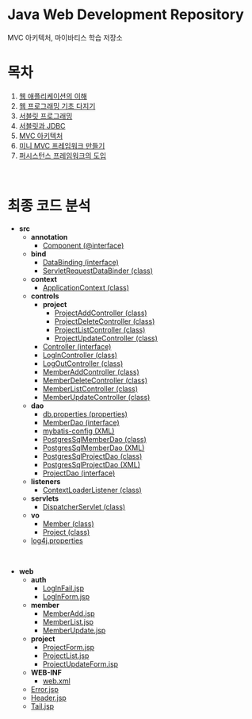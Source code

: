 # Java Web Development Repository
MVC 아키텍처, 마이바티스 학습 저장소
</br>
# 목차
01. [웹 애플리케이션의 이해](https://github.com/LeeSM0518/MVC/tree/master/understandingwebapplications)
02. [웹 프로그래밍 기초 다지기](https://github.com/LeeSM0518/MVC/tree/master/webprogrammingbasic)
03. [서블릿 프로그래밍](https://github.com/LeeSM0518/MVC/tree/master/servletprogramming)
04. [서블릿과 JDBC](https://github.com/LeeSM0518/MVC/tree/master/servletandjdbc)
05. [MVC 아키텍처](https://github.com/LeeSM0518/MVC/tree/master/mvcarchitecture)
06. [미니 MVC 프레임워크 만들기](https://github.com/LeeSM0518/MVC/tree/master/miniproject)
07. [퍼시스턴스 프레임워크의 도입](https://github.com/LeeSM0518/MVC/tree/master/introductionpersistenceframework)
</br>

# 최종 코드 분석

* **src**
  * **annotation**
    * [Component (@interface)](https://github.com/LeeSM0518/MVC/blob/master/CodeSummary.md#component-interface)
  * **bind**
    * [DataBinding (interface)](https://github.com/LeeSM0518/MVC/blob/master/CodeSummary.md#databinding-interface)
    * [ServletRequestDataBinder (class)](https://github.com/LeeSM0518/MVC/blob/master/CodeSummary.md#servletrequestdatabinder-class)
  * **context**
    * [ApplicationContext (class)](https://github.com/LeeSM0518/MVC/blob/master/CodeSummary.md#applicationcontext-class)
  * **controls**
    * **project**
      * [ProjectAddController (class)](https://github.com/LeeSM0518/MVC/blob/master/CodeSummary.md#projectaddcontroller-class)
      * [ProjectDeleteController (class)](https://github.com/LeeSM0518/MVC/blob/master/CodeSummary.md#projectdeletecontroller-class)
      * [ProjectListController (class)](https://github.com/LeeSM0518/MVC/blob/master/CodeSummary.md#projectlistcontroller-class)
      * [ProjectUpdateController (class)](https://github.com/LeeSM0518/MVC/blob/master/CodeSummary.md#projectupdatecontroller-class)
    * [Controller (interface)](https://github.com/LeeSM0518/MVC/blob/master/CodeSummary.md#controller-interface)
    * [LogInController (class)](https://github.com/LeeSM0518/MVC/blob/master/CodeSummary.md#logincontroller-class)
    * [LogOutController (class)](https://github.com/LeeSM0518/MVC/blob/master/CodeSummary.md#logoutcontroller-class)
    * [MemberAddController (class)](https://github.com/LeeSM0518/MVC/blob/master/CodeSummary.md#memberaddcontroller-class)
    * [MemberDeleteController (class)](https://github.com/LeeSM0518/MVC/blob/master/CodeSummary.md#memberdeletecontroller-class)
    * [MemberListController (class)](https://github.com/LeeSM0518/MVC/blob/master/CodeSummary.md#memberlistcontroller-class)
    * [MemberUpdateController (class)](https://github.com/LeeSM0518/MVC/blob/master/CodeSummary.md#memberupdatecontroller-class)
  * **dao**
    * [db.properties (properties)](https://github.com/LeeSM0518/MVC/blob/master/CodeSummary.md#dbproperties)
    * [MemberDao (interface)](https://github.com/LeeSM0518/MVC/blob/master/CodeSummary.md#memberdao-interface)
    * [mybatis-config (XML)](https://github.com/LeeSM0518/MVC/blob/master/CodeSummary.md#mybatis-config-xml)
    * [PostgresSqlMemberDao (class)](https://github.com/LeeSM0518/MVC/blob/master/CodeSummary.md#postgressqlmemberdao-class)
    * [PostgresSqlMemberDao (XML)](https://github.com/LeeSM0518/MVC/blob/master/CodeSummary.md#postgressqlmemberdao-xml)
    * [PostgresSqlProjectDao (class)](https://github.com/LeeSM0518/MVC/blob/master/CodeSummary.md#postgressqlprojectdao-class)
    * [PostgresSqlProjectDao (XML)](https://github.com/LeeSM0518/MVC/blob/master/CodeSummary.md#postgressqlprojectdao-xml)
    * [ProjectDao (interface)](https://github.com/LeeSM0518/MVC/blob/master/CodeSummary.md#projectdao-interface)
  * **listeners**
    * [ContextLoaderListener (class)](https://github.com/LeeSM0518/MVC/blob/master/CodeSummary.md#contextloaderlistener-class)
  * **servlets**
    * [DispatcherServlet (class)](https://github.com/LeeSM0518/MVC/blob/master/CodeSummary.md#dispatcherservlet-class)
  * **vo**
    * [Member (class)](https://github.com/LeeSM0518/MVC/blob/master/CodeSummary.md#member-class)
    * [Project (class)](https://github.com/LeeSM0518/MVC/blob/master/CodeSummary.md#project-class)
  * [log4j.properties](https://github.com/LeeSM0518/MVC/blob/master/CodeSummary.md#log4jproperties)

<br>

* **web**
  * **auth**
    * [LogInFail.jsp](https://github.com/LeeSM0518/MVC/blob/master/CodeSummary.md#loginfailjsp)
    * [LogInForm.jsp](https://github.com/LeeSM0518/MVC/blob/master/CodeSummary.md#loginformjsp)
  * **member**
    * [MemberAdd.jsp](https://github.com/LeeSM0518/MVC/blob/master/CodeSummary.md#memberaddjsp)
    * [MemberList.jsp](https://github.com/LeeSM0518/MVC/blob/master/CodeSummary.md#memberlistjsp)
    * [MemberUpdate.jsp](https://github.com/LeeSM0518/MVC/blob/master/CodeSummary.md#memberupdatejsp)
  * **project**
    * [ProjectForm.jsp](https://github.com/LeeSM0518/MVC/blob/master/CodeSummary.md#projectformjsp)
    * [ProjectList.jsp](https://github.com/LeeSM0518/MVC/blob/master/CodeSummary.md#projectlistjsp)
    * [ProjectUpdateForm.jsp](https://github.com/LeeSM0518/MVC/blob/master/CodeSummary.md#projectupdateformjsp)
  * **WEB-INF**
    * [web.xml](https://github.com/LeeSM0518/MVC/blob/master/CodeSummary.md#webxml)
  * [Error.jsp](https://github.com/LeeSM0518/MVC/blob/master/CodeSummary.md#errorjsp)
  * [Header.jsp](https://github.com/LeeSM0518/MVC/blob/master/CodeSummary.md#headerjsp)
  * [Tail.jsp](https://github.com/LeeSM0518/MVC/blob/master/CodeSummary.md#tailjsp)
